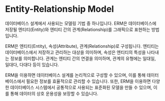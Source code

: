 # Entity-Relationship Model

데이터베이스 설계에서 사용되는 모델링 기법 중 하나입니다. ERM은 데이터베이스에 저장될 엔티티(Entity)와 엔티티 간의 관계(Relationship)를 그래픽으로 표현하는 방법입니다.

ERM은 엔티티(Entity), 속성(Attribute), 관계(Relationship)로 구성됩니다. 엔티티는 데이터베이스에서 저장하고 관리하는 대상을 의미하며, 속성은 엔티티의 특성을 나타내는 정보를 의미합니다. 관계는 엔티티 간의 연결을 의미하며, 관계의 유형에는 일대일, 일대다, 다대다 등이 있습니다.

ERM을 이용하면 데이터베이스 설계를 논리적으로 구성할 수 있으며, 이를 통해 데이터베이스에서 필요한 정보를 효율적으로 관리할 수 있습니다. 또한, ERM을 이용하면 다양한 데이터베이스 시스템에서 공통적으로 사용되는 표준화된 모델을 만들 수 있으며, 이를 통해 데이터의 상호 운용성을 보장할 수 있습니다.